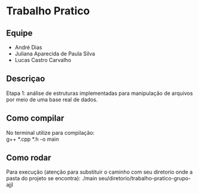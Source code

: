 # Trabalho Pratico 

## Equipe
- André Dias
- Juliana Aparecida de Paula Silva
- Lucas Castro Carvalho


## Descriçao
Etapa 1: análise de estruturas implementadas para manipulação de arquivos por meio de uma base real de dados.


## Como compilar

No terminal utilize para compilação:  
g++ *.cpp *.h -o main


## Como rodar

Para execução (atenção para substituir o caminho com seu diretorio onde a pasta do projeto se encontra): 
./main seu/diretorio/trabalho-pratico-grupo-ajjl